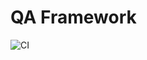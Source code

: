 ﻿# QA Framework

![CI](https://github.com/JesurUreg/qa-framework/actions/workflows/ci.yml/badge.svg)
